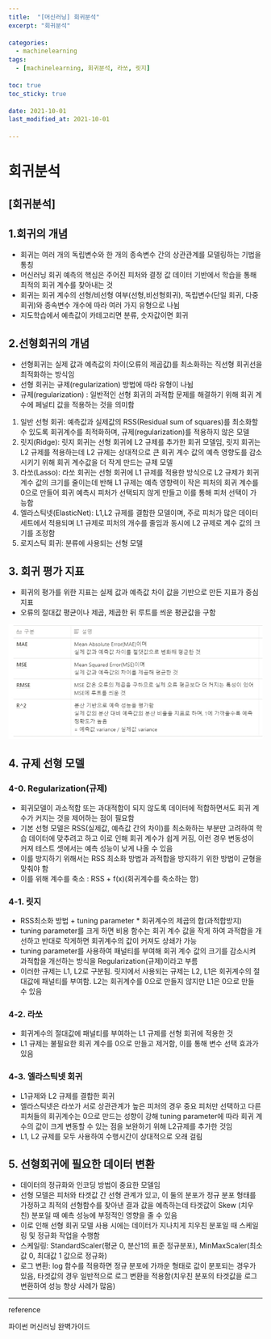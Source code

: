 ```yaml
---
title:  "[머신러닝] 회귀분석"
excerpt: "회귀분석"

categories:
  - machinelearning
tags:
  - [machinelearning, 회귀분석, 라쏘, 릿지]

toc: true
toc_sticky: true
 
date: 2021-10-01
last_modified_at: 2021-10-01

---
```



# 회귀분석

## **[회귀분석]**

## **1.회귀의 개념**

- 회귀는 여러 개의 독립변수와 한 개의 종속변수 간의 상관관계를 모델링하는 기법을 통칭
- 머신러닝 회귀 예측의 핵심은 주어진 피처와 결정 값 데이터 기반에서 학습을 통해 최적의 회귀 계수를 찾아내는 것
- 회귀는 회귀 계수의 선형/비선형 여부(선형,비선형회귀), 독립변수(단일 회귀, 다중회귀)와 종속변수 개수에 따라 여러 가지 유형으로 나뉨
- 지도학습에서 예측값이 카테고리면 분류, 숫자값이면 회귀

## 2.선형회귀의 개념

- 선형회귀는 실제 값과 예측값의 차이(오류의 제곱값)를 최소화하는 직선형 회귀선을 최적화하는 방식임
- 선형 회귀는 규제(regularization) 방법에 따라 유형이 나뉨
- 규제(regularization) : 일반적인 선형 회귀의 과적합 문제를 해결하기 위해 회귀 계수에 페널티 값을 적용하는 것을 의미함
1) 일반 선형 회귀: 예측값과 실제값의 RSS(Residual sum of squares)를 최소화할 수 있도록 회귀계수를 최적화하며, 규제(regularization)를 적용하지 않은 모델
2) 릿지(Ridge): 릿지 회귀는 선형 회귀에 L2 규제를 추가한 회귀 모델임, 릿지 회귀는 L2 규제를 적용하는데 L2 규제는 상대적으로 큰 회귀 계수 값의 예측 영향도를 감소시키기 위해 회귀 계수값을 더 작게 만드는 규제 모델
3) 라쏘(Lasso): 라쏘 회귀는 선형 회귀에 L1 규제를 적용한 방식으로 L2 규제가 회귀 계수 값의 크기를 줄이는데 반해 L1 규제는 예측 영향력이 작은 피처의 회귀 계수를 0으로 만들어 회귀 예측시 피처가 선택되지 않게 만들고 이를 통해 피처 선택이 가능함
4) 엘라스틱넷(ElasticNet): L1,L2 규제를 결합한 모델이며, 주로 피처가 많은 데이터 세트에서 적용되며 L1 규제로 피처의 개수를 줄임과 동시에 L2 규제로 계수 값의 크기를 조정함
5) 로지스틱 회귀: 분류에 사용되는 선형 모델

## 3. 회귀 평가 지표

- 회귀의 평가를 위한 지표는 실제 값과 예측값 차이 값을 기반으로 만든 지표가 중심 지표
- 오류의 절대값 평균이나 제곱, 제곱한 뒤 루트를 씌운 평균값을 구함

![이미지 1002004.jpg](/assets/2021-10-02/이미지_1003006.jpg)


## 4. 규제 선형 모델

### 4-0. Regularization(규제)

- 회귀모델이 과소적합 또는 과대적합이 되지 않도록 데이터에 적합하면서도 회귀 계수가 커지는 것을 제어하는 점이 필요함
- 기본 선형 모델은 RSS(실제값, 예측값 간의 차이)를 최소화하는 부분만 고려하여 학습 데이터에 맞추려고 하고 이로 인해 회귀 계수가 쉽게 커짐, 이런 경우 변동성이 커져 테스트 셋에서는 예측 성능이 낮게 나올 수 있음
- 이를 방지하기 위해서는 RSS 최소화 방법과 과적합을 방지하기 위한 방법이 균형을 맞춰야 함 
- 이를 위해 계수를 축소 : RSS + f(x)(회귀계수를 축소하는 항) 

### 4-1. 릿지

- RSS최소화 방법 + tuning parameter * 회귀계수의 제곱의 합(과적합방지)
- tuning parameter를 크게 하면 비용 함수는 회귀 계수 값을 작게 하여 과적합을 개선하고 반대로 작게하면 회귀계수의 값이 커져도 상쇄가 가능
- tuning parameter를 사용하여 패널티를 부여해 회귀 계수 값의 크기를 감소시켜 과적합을 개선하는 방식을 Regularization(규제)이라고 부름
- 이러한 규제는 L1, L2로 구분됨. 릿지에서 사용되는 규제는 L2, L1은 회귀계수의 절대값에 패널티를 부여함. L2는 회귀계수를 0으로 만들지 않지만 L1은 0으로 만들 수 있음

### 4-2. 라쏘

- 회귀계수의 절대값에 패널티를 부여하는 L1 규제를 선형 회귀에 적용한 것
- L1 규제는 불필요한 회귀 계수를 0으로 만들고 제거함, 이를 통해 변수 선택 효과가 있음

### 4-3. 엘라스틱넷 회귀

- L1규제와 L2 규제를 결합한 회귀
- 엘라스틱넷은 라쏘가 서로 상관관계가 높은 피처의 경우 중요 피처만 선택하고 다른 피처들의 회귀계수는 0으로 만드는 성향이 강해 tuning parameter에 따라 회귀 계수의 값이 크게 변동할 수 있는 점을 보완하기 위해 L2규제를 추가한 것임
- L1, L2 규제를 모두 사용하여 수행시간이 상대적으로 오래 걸림

## 5. 선형회귀에 필요한 데이터 변환

-  데이터의 정규화와 인코딩 방법이 중요한 모델임
- 선형 모델은 피처와 타겟값 간 선형 관계가 있고, 이 둘의 분포가 정규 분포 형태를 가정하고 최적의 선형함수를 찾아낸 결과 값을 예측하는데 타겟값이 Skew (치우친) 분포일 때 예측 성능에 부정적인 영향을 줄 수 있음
- 이로 인해 선형 회귀 모델 사용 시에는 데이터가 지나치게 치우친 분포일 때 스케일링 및 정규화 작업을 수행함
- 스케일링: StandardScaler(평균 0, 분산1의 표준 정규분포), MinMaxScaler(최소값 0, 최대값 1 값으로 정규화)
- 로그 변환: log 함수를 적용하면 정규 분포에 가까운 형태로 값이 분포되는 경우가 있음, 타겟값의 경우 일반적으로 로그 변환을 적용함(치우친 분포의 타겟값을 로그 변환하여 성능 향상 사례가 많음)

---

reference 

파이썬 머신러닝 완벽가이드
